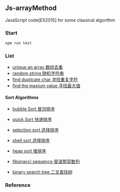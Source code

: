 ## Js-arrayMethod


JavaScript code[ES2015] for some classical algorithm

### Start

``` bash
npm run test
```

### List

+ [unique an array 数组去重](./code/unique.js)
+ [random string 随机字符串](./code/random-string.js)
+ [find duplicate char 寻找重复字符](./code/find-the-max-duplicate-chat.js)
+ [find the maxium value 寻找最大值](./code/find-max.js)

#### Sort Algorithms

+ [bubble Sort 冒泡排序](./code/bubble-sort.js)
+ [quick Sort 快速排序](./code/quick-sort.js)
+ [selection sort 选择排序](./code/selection-sort.js)
+ [shell sort 选择排序](./code/shell-sort.js)
+ [heap sort 堆排序](./code/heap-sort.js)

+ [fibonacci sequence 斐波那契数列](./code/fibonacci-sequence-canvas.js)
+ [binary search tree 二叉查找树](./code/binary-search-tree.js)

### Reference
